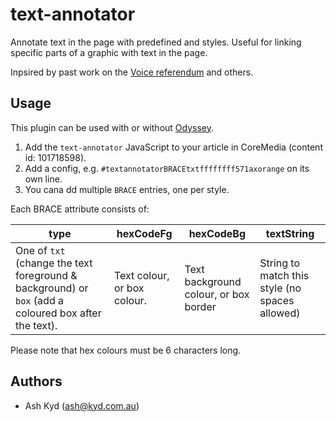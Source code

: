 # text-annotator

Annotate text in the page with predefined and styles. Useful for linking specific parts of a graphic with text in the page.

Inpsired by past work on the [Voice referendum](https://www.abc.net.au/news/2023-10-15/voice-results-explained-map/102978520) and others.

## Usage

This plugin can be used with or without [Odyssey](https://github.com/abcnews/odyssey).

1. Add the `text-annotator` JavaScript to your article in CoreMedia (content id: 101718598).
2. Add a config, e.g. `#textannotatorBRACEtxtffffffff571axorange` on its own line.
3. You cana dd multiple `BRACE` entries, one per style.

Each BRACE attribute consists of:

type                 | hexCodeFg            | hexCodeBg            | textString          
---------------------|----------------------|----------------------|---------------------
One of `txt` (change the text foreground & background) or `box` (add a coloured box after the text). | Text colour, or box colour. | Text background colour, or box border | String to match this style (no spaces allowed)

Please note that hex colours must be 6 characters long.

## Authors

- Ash Kyd ([ash@kyd.com.au](mailto:ash@kyd.com.au))